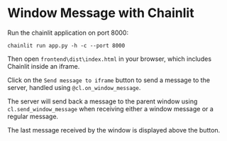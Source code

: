 # Window Message with Chainlit

Run the chainlit application on port 8000:

```shell
chainlit run app.py -h -c --port 8000
```

Then open `frontend\dist\index.html` in your browser, which includes Chainlit inside an iframe.

Click on the `Send message to iframe` button to send a message to the server, handled using `@cl.on_window_message`.

The server will send back a message to the parent window using `cl.send_window_message` when receiving either a window message or a regular message.

The last message received by the window is displayed above the button.
